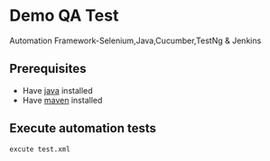 # Demo QA Test
Automation Framework-Selenium,Java,Cucumber,TestNg & Jenkins


## Prerequisites ##

* Have [java](http://www.oracle.com/technetwork/java/javase/downloads/index.html) installed
* Have [maven](http://maven.apache.org/) installed


## Execute automation tests ##

```bash
excute test.xml
```
